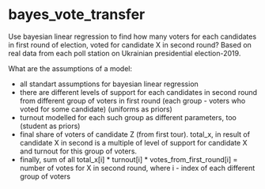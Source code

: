 # bayes_vote_transfer 
Use bayesian linear regression to find how many voters for each candidates in first round of election, voted for candidate X in second round?  Based on real data from each poll station on Ukrainian presidential election-2019.

What are the assumptions of a model:
* all standart assumptions for bayesian linear regression
* there are different levels of support for each candidates in second round from different group of voters in first round (each group - voters who voted for some candidate) (uniforms as priors)
* turnout modelled for each such group as different parameters, too (student as priors)
* final share of voters of candidate Z (from first tour). total_x, in result of candidate X in second is a multiple of level of support for candidate X and turnout for this group of voters.
* finally,  sum of all total_x[i] * turnout[i] * votes_from_first_round[i] = number of votes for X in second round, where i - index of each different group of voters

